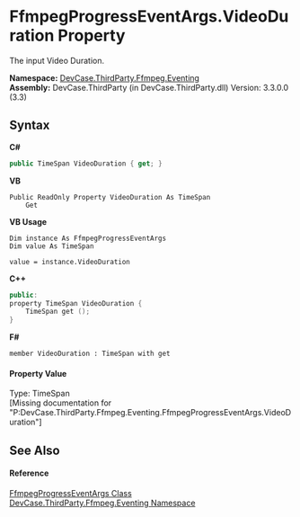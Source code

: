 # FfmpegProgressEventArgs.VideoDuration Property 
 

The input Video Duration.

**Namespace:**&nbsp;<a href="N_DevCase_ThirdParty_Ffmpeg_Eventing">DevCase.ThirdParty.Ffmpeg.Eventing</a><br />**Assembly:**&nbsp;DevCase.ThirdParty (in DevCase.ThirdParty.dll) Version: 3.3.0.0 (3.3)

## Syntax

**C#**<br />
``` C#
public TimeSpan VideoDuration { get; }
```

**VB**<br />
``` VB
Public ReadOnly Property VideoDuration As TimeSpan
	Get
```

**VB Usage**<br />
``` VB Usage
Dim instance As FfmpegProgressEventArgs
Dim value As TimeSpan

value = instance.VideoDuration

```

**C++**<br />
``` C++
public:
property TimeSpan VideoDuration {
	TimeSpan get ();
}
```

**F#**<br />
``` F#
member VideoDuration : TimeSpan with get

```


#### Property Value
Type: TimeSpan<br />\[Missing <value> documentation for "P:DevCase.ThirdParty.Ffmpeg.Eventing.FfmpegProgressEventArgs.VideoDuration"\]

## See Also


#### Reference
<a href="T_DevCase_ThirdParty_Ffmpeg_Eventing_FfmpegProgressEventArgs">FfmpegProgressEventArgs Class</a><br /><a href="N_DevCase_ThirdParty_Ffmpeg_Eventing">DevCase.ThirdParty.Ffmpeg.Eventing Namespace</a><br />